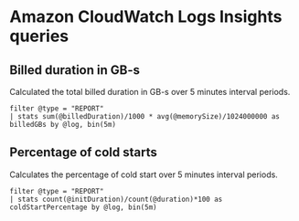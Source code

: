 Amazon CloudWatch Logs Insights queries
=======================================

## Billed duration in GB-s

Calculated the total billed duration in GB-s over 5 minutes interval periods.

```
filter @type = "REPORT"
| stats sum(@billedDuration)/1000 * avg(@memorySize)/1024000000 as billedGBs by @log, bin(5m)
```

## Percentage of cold starts

Calculates the percentage of cold start over 5 minutes interval periods.

```
filter @type = "REPORT"
| stats count(@initDuration)/count(@duration)*100 as coldStartPercentage by @log, bin(5m)
```
